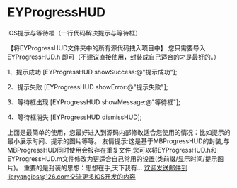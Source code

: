 # EYProgressHUD
iOS提示与等待框（一行代码解决提示与等待框）

【将EYProgressHUD文件夹中的所有源代码拽入项目中】
您只需要导入 EYProgressHUD.h 即可（不建议直接使用，封装成自己适合的才是最好的。）

1、提示成功
[EYProgressHUD showSuccess:@"提示成功"];

2、提示失败
[EYProgressHUD showError:@"提示失败"];

3、等待框出现
[EYProgressHUD showMessage:@"等待框"];

4、等待框消失
[EYProgressHUD dismissHUD];

上面是最简单的使用，您最好进入到源码内部修改适合您使用的情况：比如提示的最小展示时间、提示的图片等等。
友情提示:这是基于MBProgressHUD的封装,与MBProgressHUD同时使用会报存在重复文件,您可以将EYProgressHUD.h和EYProgressHUD.m文件修改为更适合自己常用的设置(类前缀/显示时间/提示图片)。
重要的是封装的思想：思想在手,天下我有...
欢迎发送邮件到lieryangios@126.com交流更多iOS开发的内容
